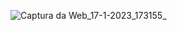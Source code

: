 ​![Captura da Web_17-1-2023_173155_](https://user-images.githubusercontent.com/120148612/213006887-4f361d68-6afb-4a3d-9d18-1ca2795fdf74.jpeg)
